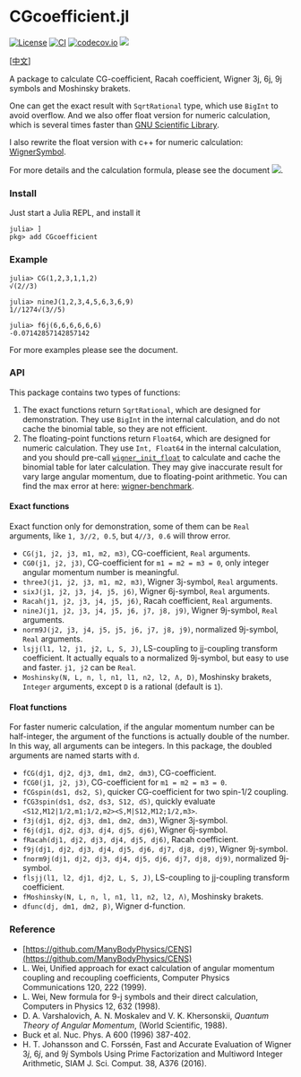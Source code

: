 # CGcoefficient.jl

[![License](http://img.shields.io/badge/license-MIT-brightgreen.svg?style=flat)](LICENSE)
[![CI](https://github.com/0382/CGcoefficient.jl/actions/workflows/CI.yml/badge.svg)](https://github.com/0382/CGcoefficient.jl/actions/workflows/CI.yml)
[![codecov.io](https://codecov.io/gh/0382/CGcoefficient.jl/branch/master/graph/badge.svg)](https://codecov.io/gh/0382/CGcoefficient.jl)
[![](https://img.shields.io/badge/docs-dev-blue.svg)](https://0382.github.io/CGcoefficient.jl/dev)

[[中文](README_zh.md)]

A package to calculate CG-coefficient, Racah coefficient, Wigner 3j, 6j, 9j symbols and Moshinsky brakets.

One can get the exact result with `SqrtRational` type, which use `BigInt` to avoid overflow. And we also offer float version for numeric calculation, which is several times faster than [GNU Scientific Library](https://www.gnu.org/software/gsl/).

I also rewrite the float version with c++ for numeric calculation: [WignerSymbol](https://github.com/0382/WignerSymbol).

For more details and the calculation formula, please see the document [![](https://img.shields.io/badge/docs-dev-blue.svg)](https://0382.github.io/CGcoefficient.jl/dev).

### Install

Just start a Julia REPL, and install it
```julia-repl
julia> ]
pkg> add CGcoefficient
```

### Example

```julia-repl
julia> CG(1,2,3,1,1,2)
√(2//3)

julia> nineJ(1,2,3,4,5,6,3,6,9)
1//1274√(3//5)

julia> f6j(6,6,6,6,6,6)
-0.07142857142857142
```

For more examples please see the document.

### API

This package contains two types of functions:

1. The exact functions return `SqrtRational`, which are designed for demonstration. They use `BigInt` in the internal calculation, and do not cache the binomial table, so they are not efficient.
2. The floating-point functions return `Float64`, which are designed for numeric calculation. They use `Int, Float64` in the internal calculation, and you should pre-call [`wigner_init_float`](https://0382.github.io/CGcoefficient.jl/stable/api/#CGcoefficient.wigner_init_float) to calculate and cache the binomial table for later calculation. They may give inaccurate result for vary large angular momentum, due to floating-point arithmetic. You can find the max error at here: [wigner-benchmark](https://github.com/0382/wigner-benchmark).

#### Exact functions

Exact function only for demonstration, some of them can be `Real` arguments, like `1, 3//2, 0.5`, but `4//3, 0.6` will throw error.

- `CG(j1, j2, j3, m1, m2, m3)`, CG-coefficient, `Real` arguments.
- `CG0(j1, j2, j3)`, CG-coefficient for `m1 = m2 = m3 = 0`, only integer angular momentum number is meaningful.
- `threeJ(j1, j2, j3, m1, m2, m3)`, Wigner 3j-symbol, `Real` arguments.
- `sixJ(j1, j2, j3, j4, j5, j6)`, Wigner 6j-symbol, `Real` arguments.
- `Racah(j1, j2, j3, j4, j5, j6)`, Racah coefficient, `Real` arguments.
- `nineJ(j1, j2, j3, j4, j5, j6, j7, j8, j9)`, Wigner 9j-symbol, `Real` arguments.
- `norm9J(j2, j3, j4, j5, j5, j6, j7, j8, j9)`, normalized 9j-symbol, `Real` arguments.
- `lsjj(l1, l2, j1, j2, L, S, J)`, LS-coupling to jj-coupling transform coefficient. It actually equals to a normalized 9j-symbol, but easy to use and faster. `j1, j2` can be `Real`.
- `Moshinsky(N, L, n, l, n1, l1, n2, l2, Λ, D)`, Moshinsky brakets, `Integer` arguments, except `D` is a rational (default is `1`).

#### Float functions

For faster numeric calculation, if the angular momentum number can be half-integer, the argument of the functions is actually double of the number. In this way, all arguments can be integers. In this package, the doubled arguments are named starts with `d`.

- `fCG(dj1, dj2, dj3, dm1, dm2, dm3)`, CG-coefficient.
- `fCG0(j1, j2, j3)`, CG-coefficient for `m1 = m2 = m3 = 0`.
- `fCGspin(ds1, ds2, S)`, quicker CG-coefficient for two spin-1/2 coupling.
- `fCG3spin(ds1, ds2, ds3, S12, dS)`, quickly evaluate `<S12,M12|1/2,m1;1/2,m2><S,M|S12,M12;1/2,m3>`.
- `f3j(dj1, dj2, dj3, dm1, dm2, dm3)`, Wigner 3j-symbol.
- `f6j(dj1, dj2, dj3, dj4, dj5, dj6)`, Wigner 6j-symbol.
- `fRacah(dj1, dj2, dj3, dj4, dj5, dj6)`, Racah coefficient.
- `f9j(dj1, dj2, dj3, dj4, dj5, dj6, dj7, dj8, dj9)`, Wigner 9j-symbol.
- `fnorm9j(dj1, dj2, dj3, dj4, dj5, dj6, dj7, dj8, dj9)`, normalized 9j-symbol.
- `flsjj(l1, l2, dj1, dj2, L, S, J)`, LS-coupling to jj-coupling transform coefficient.
- `fMoshinsky(N, L, n, l, n1, l1, n2, l2, Λ)`, Moshinsky brakets.
- `dfunc(dj, dm1, dm2, β)`, Wigner d-function.

### Reference

- [https://github.com/ManyBodyPhysics/CENS](https://github.com/ManyBodyPhysics/CENS)
- L. Wei, Unified approach for exact calculation of angular momentum coupling and recoupling coefficients, Computer Physics Communications 120, 222 (1999).
- L. Wei, New formula for 9-j symbols and their direct calculation, Computers in Physics 12, 632 (1998).
- D. A. Varshalovich, A. N. Moskalev and V. K. Khersonskii, *Quantum Theory of Angular Momentum*, (World Scientific, 1988).
- Buck et al. Nuc. Phys. A 600 (1996) 387-402.
- H. T. Johansson and C. Forssén, Fast and Accurate Evaluation of Wigner 3$j$, 6$j$, and 9$j$ Symbols Using Prime Factorization and Multiword Integer Arithmetic, SIAM J. Sci. Comput. 38, A376 (2016).
